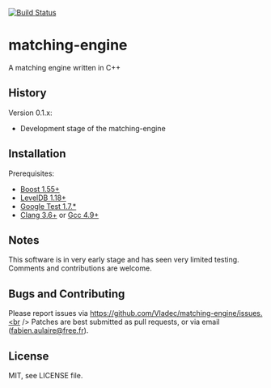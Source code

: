 [![Build Status](https://drone.io/github.com/Vladec/matching-engine/status.png)](https://drone.io/github.com/Vladec/matching-engine/latest)

matching-engine
===============

A matching engine written in C++

## History

Version 0.1.x:

* Development stage of the matching-engine

## Installation

Prerequisites:
* [Boost 1.55+](http://www.boost.org/)
* [LevelDB 1.18+](http://leveldb.org/)
* [Google Test 1.7.*](https://code.google.com/p/googletest/)
* [Clang 3.6+](http://clang.llvm.org/) or [Gcc 4.9+](https://gcc.gnu.org/)

## Notes

This software is in very early stage and has seen very limited testing. Comments
and contributions are welcome.

## Bugs and Contributing

Please report issues via https://github.com/Vladec/matching-engine/issues.<br />
Patches are best submitted as pull requests, or via email
(fabien.aulaire@free.fr).

## License

MIT, see LICENSE file.
